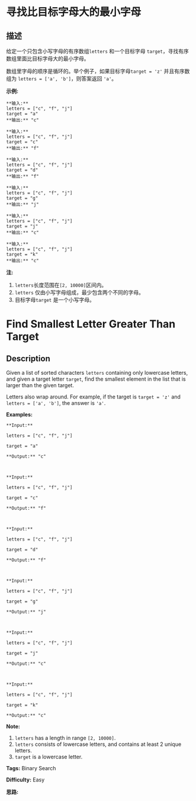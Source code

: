 # 寻找比目标字母大的最小字母

## 描述

给定一个只包含小写字母的有序数组`letters` 和一个目标字母 `target`，寻找有序数组里面比目标字母大的最小字母。

数组里字母的顺序是循环的。举个例子，如果目标字母`target = 'z'` 并且有序数组为 `letters = ['a', 'b']`，则答案返回 `'a'`。

**示例:**

    
    
    **输入:**
    letters = ["c", "f", "j"]
    target = "a"
    **输出:** "c"
    
    **输入:**
    letters = ["c", "f", "j"]
    target = "c"
    **输出:** "f"
    
    **输入:**
    letters = ["c", "f", "j"]
    target = "d"
    **输出:** "f"
    
    **输入:**
    letters = ["c", "f", "j"]
    target = "g"
    **输出:** "j"
    
    **输入:**
    letters = ["c", "f", "j"]
    target = "j"
    **输出:** "c"
    
    **输入:**
    letters = ["c", "f", "j"]
    target = "k"
    **输出:** "c"
    

**注:**

  1. `letters`长度范围在`[2, 10000]`区间内。
  2. `letters` 仅由小写字母组成，最少包含两个不同的字母。
  3. 目标字母`target` 是一个小写字母。



# Find Smallest Letter Greater Than Target

## Description



Given a list of sorted characters `letters` containing only lowercase letters, and given a target letter `target`, find the smallest element in the list that is larger than the given target.

Letters also wrap around. For example, if the target is `target = 'z'` and `letters = ['a', 'b']`, the answer is `'a'`.

**Examples:**  

    
    
    **Input:**
    letters = ["c", "f", "j"]
    target = "a"
    **Output:** "c"
    
    **Input:**
    letters = ["c", "f", "j"]
    target = "c"
    **Output:** "f"
    
    **Input:**
    letters = ["c", "f", "j"]
    target = "d"
    **Output:** "f"
    
    **Input:**
    letters = ["c", "f", "j"]
    target = "g"
    **Output:** "j"
    
    **Input:**
    letters = ["c", "f", "j"]
    target = "j"
    **Output:** "c"
    
    **Input:**
    letters = ["c", "f", "j"]
    target = "k"
    **Output:** "c"
    

**Note:**  

  1. `letters` has a length in range `[2, 10000]`.
  2. `letters` consists of lowercase letters, and contains at least 2 unique letters.
  3. `target` is a lowercase letter.


**Tags:** Binary Search

**Difficulty:** Easy

**思路:**
